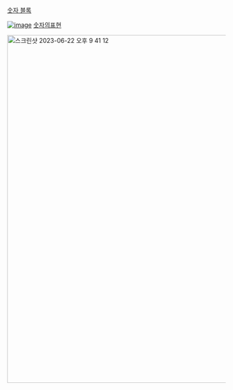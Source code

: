 [숫자 블록](https://school.programmers.co.kr/learn/courses/30/lessons/12923)


<a href="https://school.programmers.co.kr/learn/courses/30/lessons/12924">![image](https://github.com/koreaIT-study/programmers/assets/92290312/873cbd8c-c228-40ca-8e68-e3fd139ee819)</a>
[숫자의표현](https://school.programmers.co.kr/learn/courses/30/lessons/12924)

<a href="https://school.programmers.co.kr/learn/courses/30/lessons/42584">
<img width="802" alt="스크린샷 2023-06-22 오후 9 41 12" src="https://github.com/koreaIT-study/programmers/assets/82895809/195f24ac-2320-471c-bff7-8a14d6f5483b">
</a>
